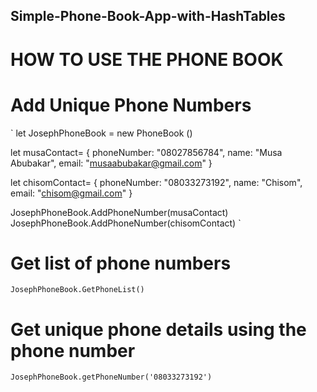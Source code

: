 ## Simple-Phone-Book-App-with-HashTables

# HOW TO USE THE PHONE BOOK

 # Add Unique Phone Numbers

`
let JosephPhoneBook = new PhoneBook ()

let musaContact= {
    phoneNumber: "08027856784",
    name: "Musa Abubakar",
    email: "musaabubakar@gmail.com"
}

let chisomContact= {
    phoneNumber: "08033273192",
    name: "Chisom",
    email: "chisom@gmail.com"
}

JosephPhoneBook.AddPhoneNumber(musaContact)
JosephPhoneBook.AddPhoneNumber(chisomContact)
`

 # Get list of phone numbers

`
JosephPhoneBook.GetPhoneList()
`

 # Get unique phone details using the phone number

`
JosephPhoneBook.getPhoneNumber('08033273192')
`

